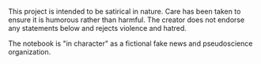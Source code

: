 This project is intended to be satirical in nature. Care has been taken to ensure it is humorous rather than harmful. The creator does not endorse any statements below and rejects violence and hatred.

The notebook is "in character" as a fictional fake news and pseudoscience organization.

